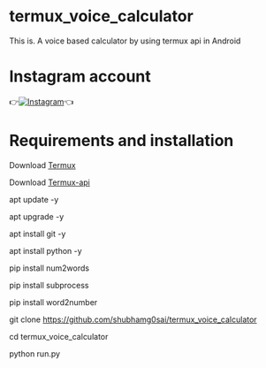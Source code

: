 # termux_voice_calculator
This is. A voice based calculator by using termux api in Android

# Instagram account
👉[![Instagram  ](https://img.shields.io/badge/INSTAGRAM-FOLLOW-red?style=for-the-badge&logo=instagram)](https://www.instagram.com/shubhamg0sai)👈
 
# Requirements and installation

Download [Termux](https://play.google.com/store/apps/details?id=com.termux)

Download [Termux-api](https://play.google.com/store/apps/details?id=com.termux.api)

 apt update -y

 apt upgrade -y

 apt install git -y

 apt install python -y

 pip install num2words

 pip install subprocess

 pip install word2number

 git clone https://github.com/shubhamg0sai/termux_voice_calculator

 cd termux_voice_calculator

 python run.py
